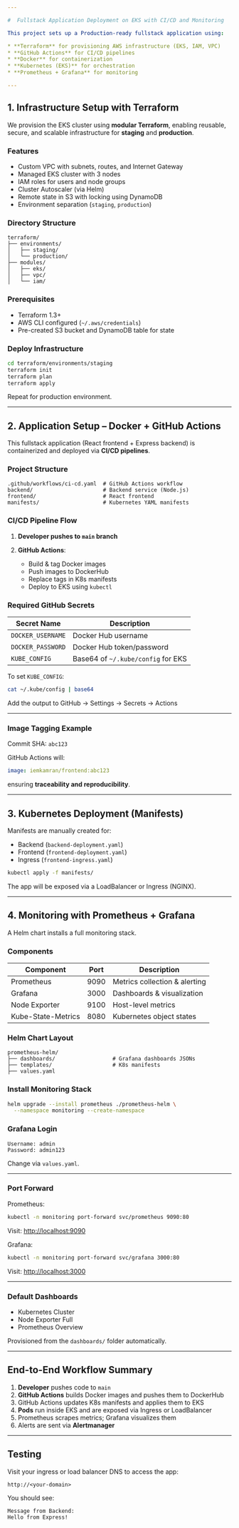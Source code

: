 ```yaml
---

#  Fullstack Application Deployment on EKS with CI/CD and Monitoring

This project sets up a Production-ready fullstack application using:

* **Terraform** for provisioning AWS infrastructure (EKS, IAM, VPC)
* **GitHub Actions** for CI/CD pipelines
* **Docker** for containerization
* **Kubernetes (EKS)** for orchestration
* **Prometheus + Grafana** for monitoring

---
```


##  1. Infrastructure Setup with Terraform

We provision the EKS cluster using **modular Terraform**, enabling reusable, secure, and scalable infrastructure for **staging** and **production**.

###  Features

* Custom VPC with subnets, routes, and Internet Gateway
* Managed EKS cluster with 3 nodes
* IAM roles for users and node groups
* Cluster Autoscaler (via Helm)
* Remote state in S3 with locking using DynamoDB
* Environment separation (`staging`, `production`)

###  Directory Structure

```
terraform/
├── environments/
│   ├── staging/
│   └── production/
├── modules/
│   ├── eks/
│   ├── vpc/
│   └── iam/
```

### Prerequisites

* Terraform 1.3+
* AWS CLI configured (`~/.aws/credentials`)
* Pre-created S3 bucket and DynamoDB table for state

###  Deploy Infrastructure

```bash
cd terraform/environments/staging
terraform init
terraform plan
terraform apply
```

Repeat for production environment.

---

##  2. Application Setup – Docker + GitHub Actions

This fullstack application (React frontend + Express backend) is containerized and deployed via **CI/CD pipelines**.

###  Project Structure

```
.github/workflows/ci-cd.yaml  # GitHub Actions workflow
backend/                      # Backend service (Node.js)
frontend/                     # React frontend
manifests/                    # Kubernetes YAML manifests
```

###  CI/CD Pipeline Flow

1. **Developer pushes to `main` branch**
2. **GitHub Actions**:

   * Build & tag Docker images
   * Push images to DockerHub
   * Replace tags in K8s manifests
   * Deploy to EKS using `kubectl`

###  Required GitHub Secrets

| Secret Name       | Description                        |
| ----------------- | ---------------------------------- |
| `DOCKER_USERNAME` | Docker Hub username                |
| `DOCKER_PASSWORD` | Docker Hub token/password          |
| `KUBE_CONFIG`     | Base64 of `~/.kube/config` for EKS |

To set `KUBE_CONFIG`:

```bash
cat ~/.kube/config | base64
```

Add the output to GitHub → Settings → Secrets → Actions

---

###  Image Tagging Example

Commit SHA: `abc123`

GitHub Actions will:

```yaml
image: iemkamran/frontend:abc123
```

ensuring **traceability and reproducibility**.

---

##  3. Kubernetes Deployment (Manifests)

Manifests are manually created for:

* Backend (`backend-deployment.yaml`)
* Frontend (`frontend-deployment.yaml`)
* Ingress (`frontend-ingress.yaml`)

```bash
kubectl apply -f manifests/
```

The app will be exposed via a LoadBalancer or Ingress (NGINX).

---

##  4. Monitoring with Prometheus + Grafana

A Helm chart installs a full monitoring stack.

###  Components

| Component          | Port | Description                   |
| ------------------ | ---- | ----------------------------- |
| Prometheus         | 9090 | Metrics collection & alerting |
| Grafana            | 3000 | Dashboards & visualization    |
| Node Exporter      | 9100 | Host-level metrics            |
| Kube-State-Metrics | 8080 | Kubernetes object states      |

###  Helm Chart Layout

```
prometheus-helm/
├── dashboards/                  # Grafana dashboards JSONs
├── templates/                   # K8s manifests
├── values.yaml
```

###  Install Monitoring Stack

```bash
helm upgrade --install prometheus ./prometheus-helm \
  --namespace monitoring --create-namespace
```

###  Grafana Login

```
Username: admin
Password: admin123
```

Change via `values.yaml`.

---

### Port Forward

Prometheus:

```bash
kubectl -n monitoring port-forward svc/prometheus 9090:80
```

Visit: [http://localhost:9090](http://localhost:9090)

Grafana:

```bash
kubectl -n monitoring port-forward svc/grafana 3000:80
```

Visit: [http://localhost:3000](http://localhost:3000)

---

### Default Dashboards

* Kubernetes Cluster
* Node Exporter Full
* Prometheus Overview

Provisioned from the `dashboards/` folder automatically.

---

## End-to-End Workflow Summary

1. **Developer** pushes code to `main`
2. **GitHub Actions** builds Docker images and pushes them to DockerHub
3. GitHub Actions updates K8s manifests and applies them to EKS
4. **Pods** run inside EKS and are exposed via Ingress or LoadBalancer
5. Prometheus scrapes metrics; Grafana visualizes them
6. Alerts are sent via **Alertmanager**

---

##  Testing

Visit your ingress or load balancer DNS to access the app:

```
http://<your-domain>
```

You should see:

```
Message from Backend:
Hello from Express!
```

